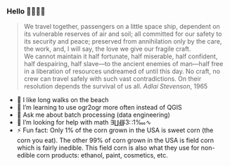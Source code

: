 ### Hello  👨‍🚀🌌🌃

> We travel together, passengers on a little space ship, dependent on its vulnerable reserves of air and soil; all committed for our safety to its security and peace; preserved from annihilation only by the care, the work, and, I will say, the love we give our fragile craft. \
We cannot maintain it half fortunate, half miserable, half confident, half despairing, half slave—to the ancient enemies of man—half free in a liberation of resources undreamed of until this day. No craft, no crew can travel safely with such vast contradictions. On their resolution depends the survival of us all.
>_Adlai Stevenson_, 1965

- 🦔 I like long walks on the beach
- 🌱 I’m learning to use ogr2ogr more often instead of QGIS
- 💬 Ask me about batch processing (data engineering)
- 🤔 I’m looking for help with math ∃∐∰3∷1‱∿
- ⚡ Fun fact: Only 1% of the corn grown in the USA is sweet corn (the corn you eat). The other 99% of corn grown in the USA is field corn which is fairly inedible. This field corn is also what they use for non-edible corn products: ethanol, paint, cosmetics, etc.
